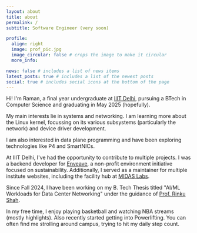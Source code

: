 ```yaml
---
layout: about
title: about
permalink: /
subtitle: Software Engineer (very soon)

profile:
  align: right
  image: prof_pic.jpg
  image_circular: false # crops the image to make it circular
  more_info:

news: false # includes a list of news items
latest_posts: true # includes a list of the newest posts
social: true # includes social icons at the bottom of the page
---
```


Hi! I'm Raman, a final year undergraduate at [IIIT Delhi](https://iiitd.ac.in), pursuing a BTech in Computer Science and graduating in May 2025 (hopefully).

My main interests lie in systems and networking. I am learning more about the Linux kernel, focussing on its various subsystems (particularly the network) and device driver development.

I am also interested in data plane programming and have been exploring technologies like P4 and SmartNICs.

At IIIT Delhi, I've had the opportunity to contribute to multiple projects. I was a backend developer for [Enveave](https://enveave.earth), a non-profit environment initiative focused on sustainability. Additionally, I served as a maintainer for multiple institute websites, including the facility hub at [MIDAS Labs](https://midas.iiitd.ac.in/).

Since Fall 2024, I have been working on my B. Tech Thesis titled "AI/ML Workloads for Data Center Networking" under the guidance of [Prof. Rinku Shah](https://faculty.iiitd.ac.in/~rinku/).

In my free time, I enjoy playing basketball and watching NBA streams (mostly highlights). Also recently started getting into Powerlifting. You can often find me strolling around campus, trying to hit my daily step count.

